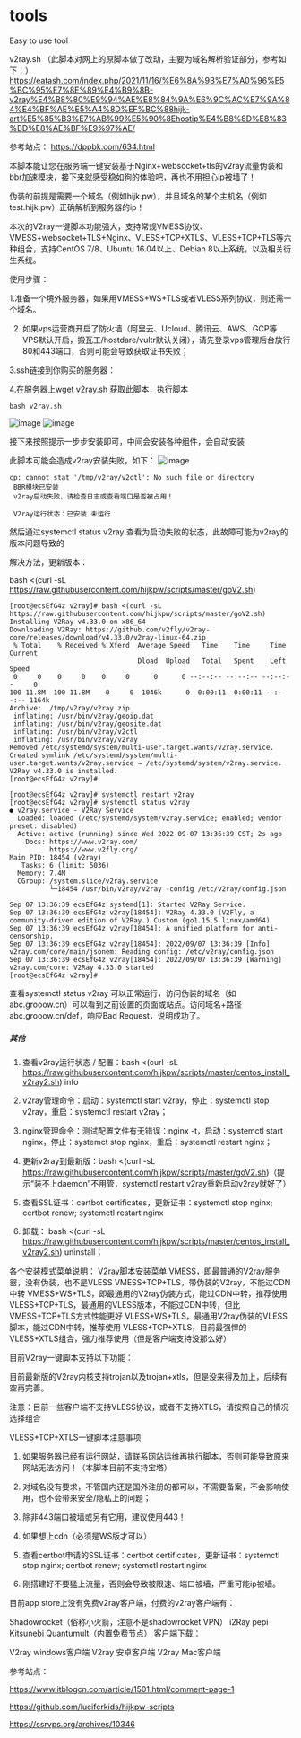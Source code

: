 # tools
Easy to use tool

v2ray.sh （此脚本对网上的原脚本做了改动，主要为域名解析验证部分，参考如下：）
https://eatash.com/index.php/2021/11/16/%E6%8A%9B%E7%A0%96%E5%BC%95%E7%8E%89%E4%B9%8B-v2ray%E4%B8%80%E9%94%AE%E8%84%9A%E6%9C%AC%E7%9A%84%E4%BF%AE%E5%A4%8D%EF%BC%88hijk-art%E5%85%B3%E7%AB%99%E5%90%8Ehostip%E4%B8%8D%E8%83%BD%E8%AE%BF%E9%97%AE/

参考站点：
https://dppbk.com/634.html

本脚本能让您在服务端一键安装基于Nginx+websocket+tls的v2ray流量伪装和bbr加速模块，接下来就感受稳如狗的体验吧，再也不用担心ip被墙了！

伪装的前提是需要一个域名（例如hijk.pw），并且域名的某个主机名（例如test.hijk.pw）正确解析到服务器的ip！

本次的V2ray一键脚本功能强大，支持常规VMESS协议、VMESS+websocket+TLS+Nginx、VLESS+TCP+XTLS、VLESS+TCP+TLS等六种组合，支持CentOS 7/8、Ubuntu 16.04以上、Debian 8以上系统，以及相关衍生系统。

使用步骤：

1.准备一个境外服务器，如果用VMESS+WS+TLS或者VLESS系列协议，则还需一个域名。

2. 如果vps运营商开启了防火墙（阿里云、Ucloud、腾讯云、AWS、GCP等VPS默认开启，搬瓦工/hostdare/vultr默认关闭），请先登录vps管理后台放行80和443端口，否则可能会导致获取证书失败；

3.ssh链接到你购买的服务器：

4.在服务器上wget v2ray.sh 获取此脚本，执行脚本
```
bash v2ray.sh
```

![image](https://user-images.githubusercontent.com/36028587/188813851-cd1feb29-20da-42de-b5e7-46ec20ed2107.png)
![image](https://user-images.githubusercontent.com/36028587/188814002-0d424e7d-58d6-479e-a66c-266ae1763afb.png)

接下来按照提示一步步安装即可，中间会安装各种组件，会自动安装

此脚本可能会造成v2ray安装失败，如下：
![image](https://user-images.githubusercontent.com/36028587/188814859-90a1bb38-e5f0-4d1d-8b50-9129061f918b.png)

```
cp: cannot stat '/tmp/v2ray/v2ctl': No such file or directory
 BBR模块已安装
 v2ray启动失败，请检查日志或查看端口是否被占用！

 V2ray运行状态：已安装 未运行
 ```
 
 然后通过systemctl status v2ray 查看为启动失败的状态，此故障可能为v2ray的版本问题导致的
 
 解决方法，更新版本：
 
 bash <(curl -sL https://raw.githubusercontent.com/hijkpw/scripts/master/goV2.sh)
 
 ```
[root@ecsEfG4z v2ray]# bash <(curl -sL https://raw.githubusercontent.com/hijkpw/scripts/master/goV2.sh)
Installing V2Ray v4.33.0 on x86_64
Downloading V2Ray: https://github.com/v2fly/v2ray-core/releases/download/v4.33.0/v2ray-linux-64.zip
  % Total    % Received % Xferd  Average Speed   Time    Time     Time  Current
                                 Dload  Upload   Total   Spent    Left  Speed
  0     0    0     0    0     0      0      0 --:--:-- --:--:-- --:--:--     0
100 11.8M  100 11.8M    0     0  1046k      0  0:00:11  0:00:11 --:--:-- 1164k
Archive:  /tmp/v2ray/v2ray.zip
  inflating: /usr/bin/v2ray/geoip.dat  
  inflating: /usr/bin/v2ray/geosite.dat  
  inflating: /usr/bin/v2ray/v2ctl    
  inflating: /usr/bin/v2ray/v2ray    
Removed /etc/systemd/system/multi-user.target.wants/v2ray.service.
Created symlink /etc/systemd/system/multi-user.target.wants/v2ray.service → /etc/systemd/system/v2ray.service.
V2Ray v4.33.0 is installed.
[root@ecsEfG4z v2ray]# 

[root@ecsEfG4z v2ray]# systemctl restart v2ray
[root@ecsEfG4z v2ray]# systemctl status v2ray
● v2ray.service - V2Ray Service
   Loaded: loaded (/etc/systemd/system/v2ray.service; enabled; vendor preset: disabled)
   Active: active (running) since Wed 2022-09-07 13:36:39 CST; 2s ago
     Docs: https://www.v2ray.com/
           https://www.v2fly.org/
 Main PID: 18454 (v2ray)
    Tasks: 6 (limit: 5036)
   Memory: 7.4M
   CGroup: /system.slice/v2ray.service
           └─18454 /usr/bin/v2ray/v2ray -config /etc/v2ray/config.json

Sep 07 13:36:39 ecsEfG4z systemd[1]: Started V2Ray Service.
Sep 07 13:36:39 ecsEfG4z v2ray[18454]: V2Ray 4.33.0 (V2Fly, a community-driven edition of V2Ray.) Custom (go1.15.5 linux/amd64)
Sep 07 13:36:39 ecsEfG4z v2ray[18454]: A unified platform for anti-censorship.
Sep 07 13:36:39 ecsEfG4z v2ray[18454]: 2022/09/07 13:36:39 [Info] v2ray.com/core/main/jsonem: Reading config: /etc/v2ray/config.json
Sep 07 13:36:39 ecsEfG4z v2ray[18454]: 2022/09/07 13:36:39 [Warning] v2ray.com/core: V2Ray 4.33.0 started
[root@ecsEfG4z v2ray]# 
 ```
 
 查看systemctl status v2ray 可以正常运行，访问伪装的域名（如abc.grooow.cn）可以看到之前设置的页面或站点。访问域名+路径 abc.grooow.cn/def，响应Bad Request，说明成功了。
 
 

##### 其他
1. 查看v2ray运行状态 / 配置：bash <(curl -sL https://raw.githubusercontent.com/hijkpw/scripts/master/centos_install_v2ray2.sh) info

2. v2ray管理命令：启动：systemctl start v2ray，停止：systemctl stop v2ray，重启：systemctl restart v2ray；

3. nginx管理命令：测试配置文件有无错误：nginx -t，启动：systemctl start nginx，停止：systemct stop nginx，重启：systemctl restart nginx；

4. 更新v2ray到最新版：bash <(curl -sL https://raw.githubusercontent.com/hijkpw/scripts/master/goV2.sh)（提示“装不上daemon”不用管，systemctl restart v2ray重新启动v2ray就好了）

5. 查看SSL证书：certbot certificates，更新证书：systemctl stop nginx; certbot renew; systemctl restart nginx

6. 卸载： bash <(curl -sL https://raw.githubusercontent.com/hijkpw/scripts/master/centos_install_v2ray2.sh) uninstall；


各个安装模式菜单说明：
V2ray脚本安装菜单
VMESS，即最普通的V2ray服务器，没有伪装，也不是VLESS
VMESS+TCP+TLS，带伪装的V2ray，不能过CDN中转
VMESS+WS+TLS，即最通用的V2ray伪装方式，能过CDN中转，推荐使用
VLESS+TCP+TLS，最通用的VLESS版本，不能过CDN中转，但比VMESS+TCP+TLS方式性能更好
VLESS+WS+TLS，最通用V2ray伪装的VLESS脚本，能过CDN中转，推荐使用
VLESS+TCP+XTLS，目前最强悍的VLESS+XTLS组合，强力推荐使用（但是客户端支持没那么好）

目前V2ray一键脚本支持以下功能：

目前最新版的V2ray内核支持trojan以及trojan+xtls，但是没来得及加上，后续有空再完善。

注意：目前一些客户端不支持VLESS协议，或者不支持XTLS，请按照自己的情况选择组合

VLESS+TCP+XTLS一键脚本注意事项
1. 如果服务器已经有运行网站，请联系网站运维再执行脚本，否则可能导致原来网站无法访问！（本脚本目前不支持宝塔）

2. 对域名没有要求，不管国内还是国外注册的都可以，不需要备案，不会影响使用，也不会带来安全/隐私上的问题；

3. 除非443端口被墙或另有它用，建议使用443！

4. 如果想上cdn（必须是WS版才可以）

5. 查看certbot申请的SSL证书：certbot certificates，更新证书：systemctl stop nginx; certbot renew; systemctl restart nginx

6. 刚搭建好不要猛上流量，否则会导致被限速、端口被墙，严重可能ip被墙。

目前app store上没有免费v2ray客户端，付费的v2ray客户端有：

Shadowrocket（俗称小火箭，注意不是shadowrocket VPN）
i2Ray
pepi
Kitsunebi
Quantumult（内置免费节点）
客户端下载：

V2ray windows客户端
V2ray 安卓客户端
V2ray Mac客户端

参考站点：

https://www.itblogcn.com/article/1501.html/comment-page-1

https://github.com/luciferkids/hijkpw-scripts

https://ssrvps.org/archives/10346
